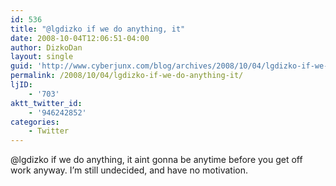 ```yaml
---
id: 536
title: "@lgdizko if we do anything, it"
date: 2008-10-04T12:06:51-04:00
author: DizkoDan
layout: single
guid: 'http://www.cyberjunx.com/blog/archives/2008/10/04/lgdizko-if-we-do-anything-it/'
permalink: /2008/10/04/lgdizko-if-we-do-anything-it/
ljID:
    - '703'
aktt_twitter_id:
    - '946242852'
categories:
    - Twitter
---
```


@lgdizko if we do anything, it aint gonna be anytime before you get off work anyway. I’m still undecided, and have no motivation.